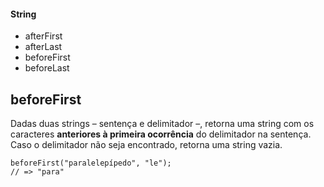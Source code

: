 #### String
* afterFirst
* afterLast
* beforeFirst
* beforeLast

## beforeFirst

Dadas duas strings – sentença e delimitador –, retorna uma string com os caracteres **anteriores à primeira ocorrência** do delimitador na sentença. Caso o delimitador não seja encontrado, retorna uma string vazia.

```
beforeFirst("paralelepípedo", "le");
// => "para"
```
